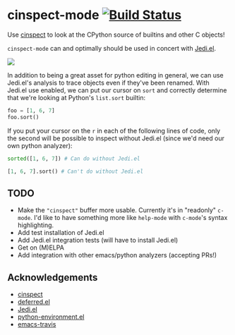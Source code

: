 # cinspect-mode [![Build Status](https://travis-ci.org/inlinestyle/cinspect-mode.svg?branch=master)](https://travis-ci.org/inlinestyle/cinspect-mode)
Use [cinspect](https://github.com/punchagan/cinspect) to look at the CPython source of builtins and other C objects!

`cinspect-mode` can and optimally should be used in concert with [Jedi.el](http://tkf.github.io/emacs-jedi).

![](https://raw.github.com/inlinestyle/cinspect-mode/master/images/cinspect-startswith.png)

In addition to being a great asset for python editing in general, we can use Jedi.el's analysis to trace objects even if they've been renamed. With Jedi.el use enabled, we can put our cursor on `sort` and correctly determine that we're looking at Python's `list.sort` builtin:
```python
foo = [1, 6, 7]
foo.sort()
```
If you put your cursor on the `r` in each of the following lines of code, only the second will be possible to inspect without Jedi.el (since we'd need our own python analyzer):
```python
sorted([1, 6, 7]) # Can do without Jedi.el

[1, 6, 7].sort() # Can't do without Jedi.el
```

## TODO
 - Make the `"cinspect"` buffer more usable. Currently it's in "readonly" `c-mode`. I'd like to have something more like `help-mode` with `c-mode`'s syntax highlighting.
 - Add test installation of Jedi.el
 - Add Jedi.el integration tests (will have to install Jedi.el)
 - Get on (M)ELPA
 - Add integration with other emacs/python analyzers (accepting PRs!)

## Acknowledgements
 - [cinspect](https://github.com/punchagan/cinspect)
 - [deferred.el](https://github.com/kiwanami/emacs-deferred)
 - [Jedi.el](http://tkf.github.io/emacs-jedi)
 - [python-environment.el](https://github.com/tkf/emacs-python-environment)
 - [emacs-travis](https://github.com/rolandwalker/emacs-travis)
